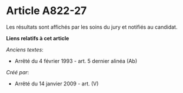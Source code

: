 # Article A822-27

Les résultats sont affichés par les soins du jury et notifiés au candidat.

**Liens relatifs à cet article**

_Anciens textes_:

  - Arrêté du 4 février 1993 - art. 5 dernier alinéa (Ab)

_Créé par_:

  - Arrêté du 14 janvier 2009 - art. (V)
